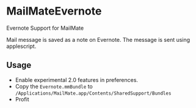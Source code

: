 MailMateEvernote
================

Evernote Support for MailMate

Mail message is saved as a note on Evernote.
The message is sent using applescript.

Usage
-----
- Enable experimental 2.0 features in preferences.
- Copy the `Evernote.mmBundle` to `/Applications/MailMate.app/Contents/SharedSupport/Bundles`
- Profit
